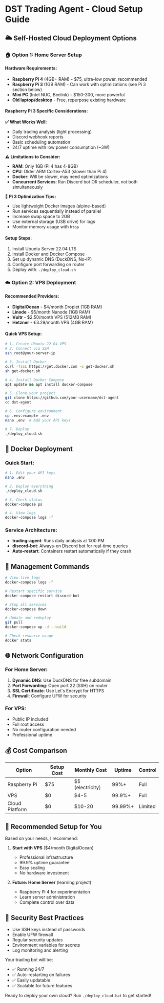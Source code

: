 # DST Trading Agent - Cloud Setup Guide

## 🌥️ Self-Hosted Cloud Deployment Options

### 🏠 **Option 1: Home Server Setup**

#### Hardware Requirements:

- **Raspberry Pi 4** (4GB+ RAM) - $75, ultra-low power, recommended
- **Raspberry Pi 3** (1GB RAM) - Can work with optimizations (see Pi 3 section below)
- **Mini PC** (Intel NUC, Beelink) - $150-300, more powerful
- **Old laptop/desktop** - Free, repurpose existing hardware

#### Raspberry Pi 3 Specific Considerations:

**✅ What Works Well:**

- Daily trading analysis (light processing)
- Discord webhook reports
- Basic scheduling automation
- 24/7 uptime with low power consumption (~3W)

**⚠️ Limitations to Consider:**

- **RAM**: Only 1GB (Pi 4 has 4-8GB)
- **CPU**: Older ARM Cortex-A53 (slower than Pi 4)
- **Docker**: Will be slower, may need optimizations
- **Concurrent Services**: Run Discord bot OR scheduler, not both simultaneously

**🔧 Pi 3 Optimization Tips:**

- Use lightweight Docker images (alpine-based)
- Run services sequentially instead of parallel
- Increase swap space to 2GB
- Use external storage (USB drive) for logs
- Monitor memory usage with `htop`

#### Setup Steps:

1. Install Ubuntu Server 22.04 LTS
2. Install Docker and Docker Compose
3. Set up dynamic DNS (DuckDNS, No-IP)
4. Configure port forwarding on router
5. Deploy with: `./deploy_cloud.sh`

### ☁️ **Option 2: VPS Deployment**

#### Recommended Providers:

- **DigitalOcean** - $4/month Droplet (1GB RAM)
- **Linode** - $5/month Nanode (1GB RAM)
- **Vultr** - $2.50/month VPS (512MB RAM)
- **Hetzner** - €3.29/month VPS (4GB RAM)

#### Quick VPS Setup:

```bash
# 1. Create Ubuntu 22.04 VPS
# 2. Connect via SSH
ssh root@your-server-ip

# 3. Install Docker
curl -fsSL https://get.docker.com -o get-docker.sh
sh get-docker.sh

# 4. Install Docker Compose
apt update && apt install docker-compose

# 5. Clone your project
git clone https://github.com/your-username/dst-agent
cd dst-agent

# 6. Configure environment
cp .env.example .env
nano .env  # Add your API keys

# 7. Deploy
./deploy_cloud.sh
```

## 🐳 **Docker Deployment**

### Quick Start:

```bash
# 1. Edit your API keys
nano .env

# 2. Deploy everything
./deploy_cloud.sh

# 3. Check status
docker-compose ps

# 4. View logs
docker-compose logs -f
```

### Service Architecture:

- **trading-agent**: Runs daily analysis at 1:00 PM
- **discord-bot**: Always-on Discord bot for real-time queries
- **Auto-restart**: Containers restart automatically if they crash

## 🔧 **Management Commands**

```bash
# View live logs
docker-compose logs -f

# Restart specific service
docker-compose restart discord-bot

# Stop all services
docker-compose down

# Update and redeploy
git pull
docker-compose up -d --build

# Check resource usage
docker stats
```

## 🌐 **Network Configuration**

### For Home Server:

1. **Dynamic DNS**: Use DuckDNS for free subdomain
2. **Port Forwarding**: Open port 22 (SSH) on router
3. **SSL Certificate**: Use Let's Encrypt for HTTPS
4. **Firewall**: Configure UFW for security

### For VPS:

- Public IP included
- Full root access
- No router configuration needed
- Professional uptime

## 💰 **Cost Comparison**

| Option         | Setup Cost | Monthly Cost     | Uptime  | Control |
| -------------- | ---------- | ---------------- | ------- | ------- |
| Raspberry Pi   | $75        | $5 (electricity) | 99%+    | Full    |
| VPS            | $0         | $4-5             | 99.9%+  | Full    |
| Cloud Platform | $0         | $10-20           | 99.99%+ | Limited |

## 🚀 **Recommended Setup for You**

Based on your needs, I recommend:

1. **Start with VPS** ($4/month DigitalOcean)

   - Professional infrastructure
   - 99.9% uptime guarantee
   - Easy scaling
   - No hardware investment

2. **Future: Home Server** (learning project)
   - Raspberry Pi 4 for experimentation
   - Learn server administration
   - Complete control over data

## 🔐 **Security Best Practices**

- Use SSH keys instead of passwords
- Enable UFW firewall
- Regular security updates
- Environment variables for secrets
- Log monitoring and alerting

Your trading bot will be:

- ✅ Running 24/7
- ✅ Auto-restarting on failures
- ✅ Easily updatable
- ✅ Scalable for future features

Ready to deploy your own cloud? Run `./deploy_cloud.bat` to get started!
